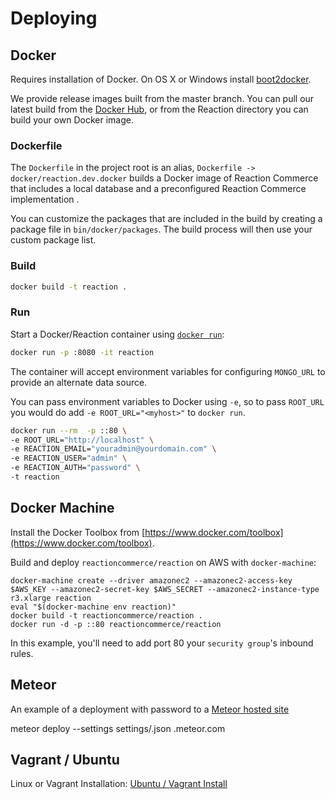 # Deploying
## Docker
Requires installation of Docker. On OS X or Windows install [boot2docker](https://boot2docker.io/).

We provide release images built from the master branch. You can pull our latest build from the [Docker Hub](https://hub.docker.com/r/reactioncommerce/reaction/), or from the Reaction directory you can build your own Docker image.

### Dockerfile
The `Dockerfile` in the project root is an alias, `Dockerfile -> docker/reaction.dev.docker` builds a Docker image of Reaction Commerce that includes a local database and a preconfigured Reaction Commerce implementation .

You can customize the packages that are included in the build by creating a package file in `bin/docker/packages`. The build process will then use your custom package list.

### Build

```bash
docker build -t reaction .
```

### Run
Start a Docker/Reaction container using [`docker run`](https://docs.docker.com/reference/commandline/cli/#run):

```bash
docker run -p :8080 -it reaction
```

The container will accept environment variables for configuring `MONGO_URL` to provide an alternate data source.

You can pass environment variables to Docker using `-e`, so to pass `ROOT_URL` you would do add `-e ROOT_URL="<myhost>"` to `docker run`.

```bash
docker run --rm  -p ::80 \
-e ROOT_URL="http://localhost" \
-e REACTION_EMAIL="youradmin@yourdomain.com" \
-e REACTION_USER="admin" \
-e REACTION_AUTH="password" \
-t reaction
```

## Docker Machine
Install the Docker Toolbox from [https://www.docker.com/toolbox](https://www.docker.com/toolbox).

Build and deploy `reactioncommerce/reaction` on AWS with `docker-machine`:

```
docker-machine create --driver amazonec2 --amazonec2-access-key $AWS_KEY --amazonec2-secret-key $AWS_SECRET --amazonec2-instance-type r3.xlarge reaction
eval "$(docker-machine env reaction)"
docker build -t reactioncommerce/reaction .
docker run -d -p ::80 reactioncommerce/reaction
```

In this example, you'll need to add port 80 your `security group`'s inbound rules.

## Meteor
An example of a deployment with password to a [Meteor hosted site](https://docs.meteor.com/#deploying)

  meteor deploy --settings settings/<prod-settings>.json <yoursite>.meteor.com

## Vagrant / Ubuntu
Linux or Vagrant Installation: [Ubuntu / Vagrant Install](https://github.com/reactioncommerce/reaction/blob/master/docs/developer/vagrant.md)
